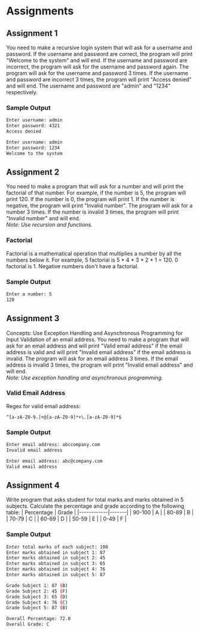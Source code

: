 # Assignments
## Assignment 1
You need to make a recursive login system that will ask for a username and password. If the username and password are correct, the program will print "Welcome to the system" and will end. If the username and password are incorrect, the program will ask for the username and password again. The program will ask for the username and password 3 times. If the username and password are incorrect 3 times, the program will print "Access denied" and will end. The username and password are "admin" and "1234" respectively.
### Sample Output
```bash
Enter username: admin
Enter password: 4321
Access denied

Enter username: admin
Enter password: 1234
Welcome to the system
```
## Assignment 2
You need to make a program that will ask for a number and will print the factorial of that number. For example, if the number is 5, the program will print 120. If the number is 0, the program will print 1. If the number is negative, the program will print "Invalid number". The program will ask for a number 3 times. If the number is invalid 3 times, the program will print "Invalid number" and will end. <br> 
_Note: Use recursion and functions._
### Factorial 
Factorial is a mathematical operation that multiplies a number by all the numbers below it. For example, 5 factorial is 5 * 4 * 3 * 2 * 1 = 120. 0 factorial is 1. Negative numbers don't have a factorial.
### Sample Output
```bash
Enter a number: 5
120
```

## Assignment 3
Concepts: Use Exception Handling and Asynchronous Programming for Input Validation of an email address.
You need to make a program that will ask for an email address and will print "Valid email address" if the email address is valid and will print "Invalid email address" if the email address is invalid. The program will ask for an email address 3 times. If the email address is invalid 3 times, the program will print "Invalid email address" and will end. <br>
 _Note: Use exception handling and asynchronous programming._

### Valid Email Address
Regex for valid email address: 
```
^[a-zA-Z0-9.]+@[a-zA-Z0-9]*+\.[a-zA-Z0-9]*$
```
### Sample Output
```bash
Enter email address: abccompany.com
Invalid email address

Enter email address: abc@company.com
Valid email address
```

## Assignment 4
Write program that asks student for total marks and marks obtained in 5 subjects. Calculate the percentage and grade according to the following table:
| Percentage | Grade |
|------------|-------|
| 90-100     | A     |
| 80-89      | B     |
| 70-79      | C     |
| 60-69      | D     |
| 50-59      | E     |
| 0-49       | F     |
### Sample Output
```bash
Enter total marks of each subject: 100
Enter marks obtained in subject 1: 87
Enter marks obtained in subject 2: 45
Enter marks obtained in subject 3: 65
Enter marks obtained in subject 4: 76
Enter marks obtained in subject 5: 87

Grade Subject 1: 87 (B)
Grade Subject 2: 45 (F)
Grade Subject 3: 65 (D)
Grade Subject 4: 76 (C)
Grade Subject 5: 87 (B)

Overall Percentage: 72.0
Overall Grade: C
```
